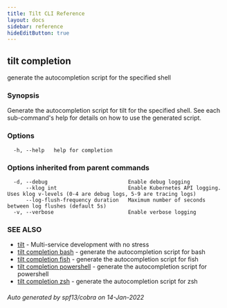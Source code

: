 ```yaml
---
title: Tilt CLI Reference
layout: docs
sidebar: reference
hideEditButton: true
---
```

## tilt completion

generate the autocompletion script for the specified shell

### Synopsis


Generate the autocompletion script for tilt for the specified shell.
See each sub-command's help for details on how to use the generated script.


### Options

```
  -h, --help   help for completion
```

### Options inherited from parent commands

```
  -d, --debug                          Enable debug logging
      --klog int                       Enable Kubernetes API logging. Uses klog v-levels (0-4 are debug logs, 5-9 are tracing logs)
      --log-flush-frequency duration   Maximum number of seconds between log flushes (default 5s)
  -v, --verbose                        Enable verbose logging
```

### SEE ALSO

* [tilt](tilt.html)	 - Multi-service development with no stress
* [tilt completion bash](tilt_completion_bash.html)	 - generate the autocompletion script for bash
* [tilt completion fish](tilt_completion_fish.html)	 - generate the autocompletion script for fish
* [tilt completion powershell](tilt_completion_powershell.html)	 - generate the autocompletion script for powershell
* [tilt completion zsh](tilt_completion_zsh.html)	 - generate the autocompletion script for zsh

###### Auto generated by spf13/cobra on 14-Jan-2022
